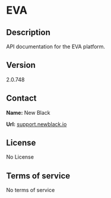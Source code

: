 # EVA

## Description

API documentation for the EVA platform.

## Version

2.0.748

## Contact

**Name:** New Black

**Url:** [support.newblack.io](https://support.newblack.io)

## License

No License

## Terms of service

No terms of service
